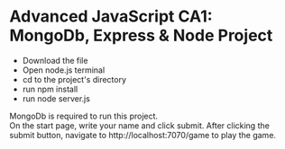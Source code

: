 # Advanced JavaScript CA1: MongoDb, Express & Node Project

<ul>
  <li>Download the file</li>
  <li>Open node.js terminal</li>
  <li>cd to the project's directory</li>
  <li>run npm install</li>
  <li>run node server.js</li>
</ul>

<p>
   MongoDb is required to run this project.<br/>
   On the start page, write your name and click submit. After clicking the submit button, navigate to http://localhost:7070/game to play  the game.
</p>
